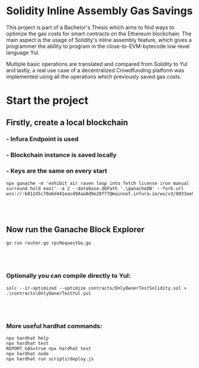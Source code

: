 # Solidity Inline Assembly Gas Savings

This project is part of a Bachelor's Thesis which aims to find ways to optimize the gas costs for smart contracts on the Ethereum blockchain. 
The main aspect is the usage of Solidity's inline assembly feature, which gives a programmer the ability to program in the close-to-EVM-bytecode low-level language Yul.
  
Multiple basic operations are translated and compared from Solidity to Yul and lastly, a real use case of a decentralized Crowdfunding platform was implemented using all the operations which previously saved gas costs.
  
  
# Start the project

## Firstly, create a local blockchain
### - Infura Endpoint is used
### - Blockchain instance is saved locally
### - Keys are the same on every start
```
npx ganache -m 'exhibit air raven loop into fetch license iron manual surround hold east' -a 2 --database.dbPath '.\ganacheDB' --fork.url wss://:b812d5c70a6d441eacd94aa8d9e28f77@mainnet.infura.io/ws/v3/8033ae5519e74bc784ea038df242d8b8
```

<br>
<br>
  
## Now run the Ganache Block Explorer
```
go run router.go rpcRequestGo.go
``` 

<br>
<br> 

### Optionally you can compile directly to Yul:
```
solc --ir-optimized --optimize contracts/OnlyOwnerTestSolidity.sol > .\contracts\OnlyOwnerTestYul.yul
``` 

<br>
<br>

### More useful hardhat commands:
```shell
npx hardhat help
npx hardhat test
REPORT_GAS=true npx hardhat test
npx hardhat node
npx hardhat run scripts/deploy.js
```

 
